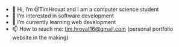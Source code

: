 - 👋 Hi, I’m @TimHrovat and I am a computer science student
- 👀 I’m interested in software development
- 🌱 I’m currently learning web development 
- 📫 How to reach me: tim.hrovat16@gmail.com (personal portfolio website in the making)

